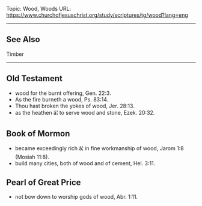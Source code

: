Topic: Wood, Woods
URL: https://www.churchofjesuschrist.org/study/scriptures/tg/wood?lang=eng

---

## See Also

Timber

---

## Old Testament

- wood for the burnt offering, Gen. 22:3.
- As the fire burneth a wood, Ps. 83:14.
- Thou hast broken the yokes of wood, Jer. 28:13.
- as the heathen â¦ to serve wood and stone, Ezek. 20:32.

## Book of Mormon

- became exceedingly rich â¦ in fine workmanship of wood, Jarom 1:8 (Mosiah 11:8).
- build many cities, both of wood and of cement, Hel. 3:11.

## Pearl of Great Price

- not bow down to worship gods of wood, Abr. 1:11.

